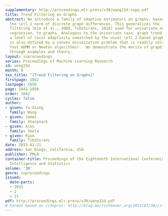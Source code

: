 ```yaml
---
supplementary: http://proceedings.mlr.press/v38/wang15d-supp.pdf
title: Trend Filtering on Graphs
abstract: We introduce a family of adaptive estimators on graphs, based on penalizing
  the \ell_1 norm of discrete graph differences. This generalizes the idea of trend
  filtering (Kim et al., 2009, Tibshirani, 2014) used for univariate nonparametric
  regression, to graphs. Analogous to the univariate case, graph trend filtering exhibits
  a level of local adaptivity unmatched by the usual \ell_2-based graph smoothers.  It
  is also defined by a convex minimization problem that is readily solved (e.g., by
  fast ADMM or Newton algorithms).  We demonstrate the merits of graph trend filtering
  through examples and theory.
layout: inproceedings
series: Proceedings of Machine Learning Research
id: wang15d
month: 0
tex_title: "{Trend Filtering on Graphs}"
firstpage: 1042
lastpage: 1050
page: 1042-1050
order: 1042
cycles: false
author:
- given: Yu-Xiang
  family: Wang
- given: James
  family: Sharpnack
- given: Alex
  family: Smola
- given: Ryan
  family: Tibshirani
date: 2015-02-21
address: San Diego, California, USA
publisher: PMLR
container-title: Proceedings of the Eighteenth International Conference on Artificial
  Intelligence and Statistics
volume: '38'
genre: inproceedings
issued:
  date-parts:
  - 2015
  - 2
  - 21
pdf: http://proceedings.mlr.press/v38/wang15d.pdf
# Format based on citeproc: http://blog.martinfenner.org/2013/07/30/citeproc-yaml-for-bibliographies/
---
```

